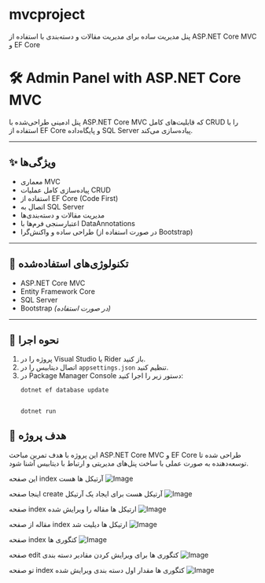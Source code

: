 # mvcproject
پنل مدیریت ساده برای مدیریت مقالات و دسته‌بندی با استفاده از ASP.NET Core MVC و EF Core
# 🛠️ Admin Panel with ASP.NET Core MVC

پنل ادمینی طراحی‌شده با ASP.NET Core MVC که قابلیت‌های کامل CRUD را با استفاده از EF Core و پایگاه‌داده SQL Server پیاده‌سازی می‌کند.

---

## ✨ ویژگی‌ها
- معماری MVC
- پیاده‌سازی کامل عملیات CRUD
- استفاده از EF Core (Code First)
- اتصال به SQL Server
- مدیریت مقالات و دسته‌بندی‌ها
- اعتبارسنجی فرم‌ها با DataAnnotations
- طراحی ساده و واکنش‌گرا (در صورت استفاده از Bootstrap)

---

## 🧰 تکنولوژی‌های استفاده‌شده
- ASP.NET Core MVC
- Entity Framework Core
- SQL Server
- Bootstrap *(در صورت استفاده)*

---

## 🚀 نحوه اجرا
1. پروژه را در Visual Studio یا Rider باز کنید.
2. اتصال دیتابیس را در `appsettings.json` تنظیم کنید.
3. در Package Manager Console دستور زیر را اجرا کنید:
   ```bash
   dotnet ef database update


   dotnet run


## 🎯 هدف پروژه
این پروژه با هدف تمرین مباحث ASP.NET Core MVC و EF Core طراحی شده تا توسعه‌دهنده به صورت عملی با ساخت پنل‌های مدیریتی و ارتباط با دیتابیس آشنا شود.





این صفحه index آرتیکل ها هست
![Image](https://github.com/user-attachments/assets/5eb73bd7-37e0-48a0-95dd-1ec563f4e5cc)



اینجا صفحه create آرتیکل هست برای ایجاد یک آرتیکل
![Image](https://github.com/user-attachments/assets/f6e64894-c47c-4b3d-a582-82d2ea10e330)



صفحه index ارتیکل ها مقاله را ویرایش شده
![Image](https://github.com/user-attachments/assets/50d7052c-09af-4a62-aad1-981af3630be4)



مقاله از صفحه index ارتیکل ها دیلیت شد
![Image](https://github.com/user-attachments/assets/44013824-3b82-45fa-bffe-bcc15f36e405)



صفحه index کتگوری ها
![Image](https://github.com/user-attachments/assets/a6c60f22-5802-4943-807c-cfab8dbbe475)


 
صفحه edit کتگوری ها برای ویرایش کردن مقادیر دسته بندی
![Image](https://github.com/user-attachments/assets/fc585349-17f4-4e1f-8737-e986916cef2e) 



تو صفحه index کتگوری ها مقدار اول دسته بندی ویرایش شده
![Image](https://github.com/user-attachments/assets/e7bb6659-44aa-452b-8f8b-00f70b86c0c7)
